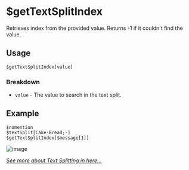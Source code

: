 # $getTextSplitIndex 
Retrieves index from the provided value. Returns -1 if it couldn't find the value.

## Usage
``` 
$getTextSplitIndex[value]
``` 

### Breakdown 
- `value` - The value to search in the text split.

## Example 
``` 
$nomention 
$textSplit[Cake-Bread;-] 
$getTextSplitIndex[$message[1]] 
``` 

![image](https://user-images.githubusercontent.com/42785890/151845189-1866a9c2-cacb-401b-9efe-137cc54586b6.png)

*[See more about Text Splitting in here...](https://nilpointer-software.github.io/bdfd-wiki/guides/textSplitting.html)*

